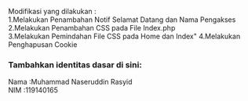 Modifikasi yang dilakukan : <br>
1.Melakukan Penambahan Notif Selamat Datang dan Nama Pengakses <br>
2.Melakukan Penambahan CSS pada File Index.php <br>
3.Melakukan Pemindahan File CSS pada Home dan Index"
4.Melakukan Penghapusan Cookie <br>

### Tambahkan identitas dasar di sini: 

Nama  :Muhammad Naseruddin Rasyid
<br>
NIM   :119140165

